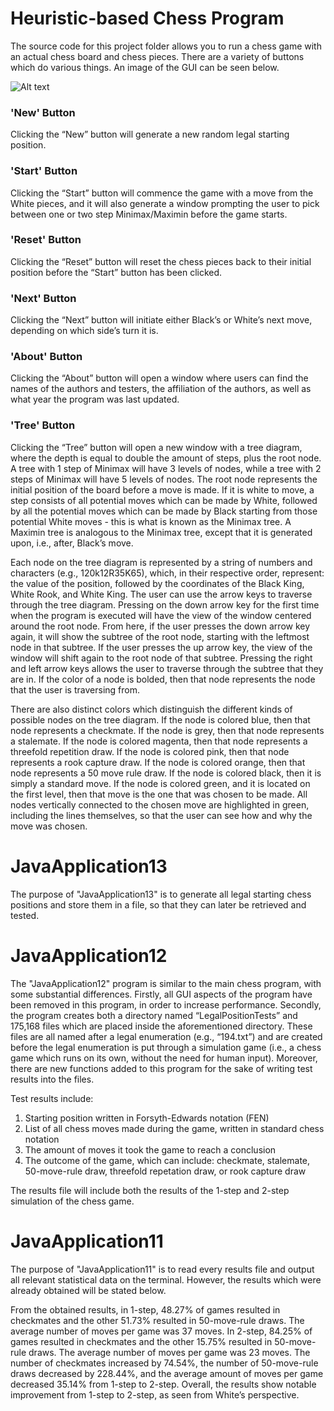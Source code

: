 # Heuristic-based Chess Program

The source code for this project folder allows you to run a chess game with an actual chess board and chess pieces. There are a variety of buttons which do various things. An image of the GUI can be seen below.

![Alt text](https://prnt.sc/UjRFGwxXnfDg "a title")

### 'New' Button

Clicking the “New” button will generate a new random legal starting position. 

### 'Start' Button

Clicking the “Start” button will commence the game with a move from the White pieces, and it will also generate a window prompting the user to pick between one or two step Minimax/Maximin before the game starts.

### 'Reset' Button

Clicking the “Reset” button will reset the chess pieces back to their initial position before the “Start” button has been clicked. 

### 'Next' Button

Clicking the “Next” button will initiate either Black’s or White’s next move, depending on which side’s turn it is. 

### 'About' Button

Clicking the “About” button will open a window where users can find the names of the authors and testers, the affiliation of the authors, as well as what year the program was last updated.

### 'Tree' Button

Clicking the “Tree” button will open a new window with a tree diagram, where the depth is equal to double the amount of steps, plus the root node. A tree with 1 step of Minimax will have 3 levels of nodes, while a tree with 2 steps of Minimax will have 5 levels of nodes. The root node represents the initial position of the board before a move is made. If it is white to move, a step consists of all potential moves which can be made by White, followed by all the potential moves which can be made by Black starting from those potential White moves - this is what is known as the Minimax tree. A Maximin tree is analogous to the Minimax tree, except that it is generated upon, i.e., after, Black’s move. 

Each node on the tree diagram is represented by a string of numbers and characters (e.g., 120k12R35K65), which, in their respective order, represent: the value of the position, followed by the coordinates of the Black King, White Rook, and White King. The user can use the arrow keys to traverse through the tree diagram. Pressing on the down arrow key for the first time when the program is executed will have the view of the window centered around the root node. From here, if the user presses the down arrow key again, it will show the subtree of the root node, starting with the leftmost node in that subtree. If the user presses the up arrow key, the view of the window will shift again to the root node of that subtree. Pressing the right and left arrow keys allows the user to traverse through the subtree that they are in. If the color of a node is bolded, then that node represents the node that the user is traversing from.
 
There are also distinct colors which distinguish the different kinds of possible nodes on the tree diagram. If the node is colored blue, then that node represents a checkmate. If the node is grey, then that node represents a stalemate. If the node is colored magenta, then that node represents a threefold repetition draw. If the node is colored pink, then that node represents a rook capture draw. If the node is colored orange, then that node represents a 50 move rule draw. If the node is colored black, then it is simply a standard move. If the node is colored green, and it is located on the first level, then that move is the one that was chosen to be made. All nodes vertically connected to the chosen move are highlighted in green, including the lines themselves, so that the user can see how and why the move was chosen.


# JavaApplication13

The purpose of "JavaApplication13" is to generate all legal starting chess positions and store them in a file, so that they can later be retrieved and tested.


# JavaApplication12

The "JavaApplication12" program is similar to the main chess program, with some substantial differences. Firstly, all GUI aspects of the program have been removed in this program, in order to increase performance. Secondly, the program creates both a directory named “LegalPositionTests” and 175,168 files which are placed inside the aforementioned directory. These files are all named after a legal enumeration (e.g., “194.txt”) and are created before the legal enumeration is put through a simulation game (i.e., a chess game which runs on its own, without the need for human input). Moreover, there are new functions added to this program for the sake of writing test results into the files.

Test results include:
1. Starting position written in Forsyth-Edwards notation (FEN)
2. List of all chess moves made during the game, written in standard chess notation
3. The amount of moves it took the game to reach a conclusion
4. The outcome of the game, which can include: checkmate, stalemate, 50-move-rule draw, threefold repetation draw, or rook capture draw

The results file will include both the results of the 1-step and 2-step simulation of the chess game. 


# JavaApplication11

The purpose of "JavaApplication11" is to read every results file and output all relevant statistical data on the terminal. However, the results which were already obtained will be stated below.

From the obtained results, in 1-step, 48.27% of games resulted in checkmates and the other 51.73% resulted in 50-move-rule draws. The average number of moves per game was 37 moves. In 2-step, 84.25% of games resulted in checkmates and the other 15.75% resulted in 50-move-rule draws. The average number of moves per game was 23 moves. The number of checkmates increased by 74.54%, the number of 50-move-rule draws decreased by 228.44%, and the average amount of moves per game decreased 35.14% from 1-step to 2-step. Overall, the results show notable improvement from 1-step to 2-step, as seen from White’s perspective. 
